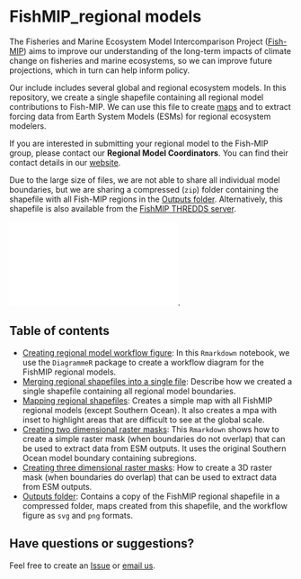 # FishMIP_regional models
The Fisheries and Marine Ecosystem Model Intercomparison Project ([Fish-MIP](https://fish-mip.github.io/)) aims to improve our understanding of the long-term impacts of climate change on fisheries and marine ecosystems, so we can improve future projections, which in turn can help inform policy.  
  
Our include includes several global and regional ecosystem models. In this repository, we create a single shapefile containing all regional model contributions to Fish-MIP. We can use this file to create [maps](Outputs/FishMIP_regional_models.pdf) and to extract forcing data from Earth System Models (ESMs) for regional ecosystem modelers.  
  
If you are interested in submitting your regional model to the Fish-MIP group, please contact our **Regional Model Coordinators**. You can find their contact details in our [website](https://fish-mip.github.io/).  
  
Due to the large size of files, we are not able to share all individual model boundaries, but we are sharing a compressed (`zip`) folder containing the shapefile with all Fish-MIP regions in the [Outputs folder](Outputs/FishMIP_regional_models.zip). Alternatively, this shapefile is also available from the [FishMIP THREDDS server](http://portal.sf.utas.edu.au/thredds/catalog/gem/fishmip/FishMIP_regions/catalog.html).  
  
![Map of Fish-MIP regional models](Outputs/FishMIP_regional_models.pdf).  

## Table of contents
- [Creating regional model workflow figure](00_Regional_model_workflow.md): In this `Rmarkdown` notebook, we use the `DiagrammeR` package to create a workflow diagram for the FishMIP regional models.
- [Merging regional shapefiles into a single file](Scripts/01_Merging_Regional_Shapefiles.md): Describe how we created a single shapefile containing all regional model boundaries.  
- [Mapping regional shapefiles](Scripts/02_Mapping_Regional_Models.md): Creates a simple map with all FishMIP regional models (except Southern Ocean). It also creates a mpa with inset to highlight areas that are difficult to see at the global scale.  
- [Creating two dimensional raster masks](Scripts/03a_Regional_Models_2DMasks.md): This `Rmarkdown` shows how to create a simple raster mask (when boundaries do not overlap) that can be used to extract data from ESM outputs. It uses the original Southern Ocean model boundary containing subregions.     
- [Creating three dimensional raster masks](Scripts/03b_Regional_Models_3DMasks.md): How to create a 3D raster mask (when boundaries do overlap) that can be used to extract data from ESM outputs.  
- [Outputs folder](Outputs/): Contains a copy of the FishMIP regional shapefile in a compressed folder, maps created from this shapefile, and the workflow figure as `svg` and `png` formats.  
  
## Have questions or suggestions?
Feel free to create an [Issue](https://github.com/Fish-MIP/FishMIP_regions/issues) or [email us](mailto:fishmip.coordinators@gmail.com).  
  
